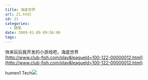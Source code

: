 ```yaml
---
title: 海底世界
url: 21.html
id: 21
categories:
  - 随笔
date: 2009-01-09 09:56:00
tags:
---
```


快来玩玩我开发的小游戏吧，海底世界  
[http://www.club-fish.com/play&leagueId=100-122-00000012.html](http://www.club-fish.com/play&leagueId=100-122-00000012.html)

humen1 Tech![](https://blogger.googleusercontent.com/tracker/7269874978253342363-7892173202360081773?l=www.humen1.net)